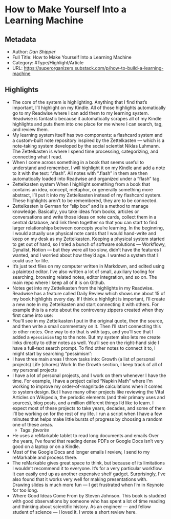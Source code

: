 # How to Make Yourself Into a Learning Machine

## Metadata

* Author: *Dan Shipper*
* Full Title: How to Make Yourself Into a Learning Machine
* Category: #Type/Highlight/Article
* URL: https://superorganizers.substack.com/p/how-to-build-a-learning-machine

## Highlights

* The core of the system is highlighting.
  Anything that I find that’s important, I’ll highlight on my Kindle. All of those highlights automatically go to my Readwise where I can add them to my learning system. Readwise is fantastic because it automatically scrapes all of my Kindle highlights and puts them into one place for me where I can search, tag, and review them.
* My learning system itself has two components: a flashcard system and a custom-built note repository inspired by the Zettelkasten — which is a note-taking system developed by the social scientist Niklas Luhmann. The Zettelkasten is where I spend time processing, categorizing, and connecting what I read.
* When I come across something in a book that seems useful to understand and remember, I will highlight it on my Kindle and add a note to it with the text: “.flash”.
  All notes with “.flash” in them are then automatically loaded into Readwise and organized under a “flash” tag.
* Zettelkasten system
  When I highlight something from a book that contains an idea, concept, metaphor, or generally something more abstract, I’ll put it into my Zettelkasten instead of my flashcard system. These highlights aren’t to be remembered, they are to be connected.
* Zettelkasten is German for “slip box” and is a method to manage knowledge. Basically, you take ideas from books, articles or conversations and write those ideas on note cards, collect them in a central database, and link them together so that you can start to find larger relationships between concepts you’re learning.
  In the beginning, I would actually use physical note cards that I would hand-write and keep on my desk as my Zettelkasten.
  Keeping a physical system started to get out of hand, so I tried a bunch of software solutions — Workflowy, Dynalist, Notion — but they were all too slow, didn’t have the features I wanted, and I worried about how they’d age. I wanted a system that I could use for life.
* It’s just text files on my computer written in Markdown, and edited using a plaintext editor. I’ve also written a lot of small, auxiliary tooling for searching, browsing related notes, editor integration, and so on. The main repo where I keep all of it is on Github.
* Notes get into my Zettelkasten from the highlights in my Readwise. Readwise has a feature called Daily Review which shows me about 15 of my book highlights every day.
  If I think a highlight is important, I’ll create a new note in my Zettelkasten and start connecting it with others. For example this is a note about the controversy zippers created when they first came into use:
* You’ll see in my Zettelkasten I put in the original quote, then the source, and then write a small commentary on it.
  Then I’ll start connecting this to other notes. One way to do that is with tags, and you’ll see that I added a `#pessimism` tag to the note.
  But my system also lets me create links directly to other notes as well.
  You’ll see on the right-hand side I have a full-text search prompt. To find other notes to connect it to, I might start by searching “pessimism”:
* I have three main areas I throw tasks into:
  Growth (a list of personal projects)
  Life (chores)
  Work
  In the Growth section, I keep track of all of my personal projects
* I have a lot of personal projects, and I work on them whenever I have the time.
  For example, I have a project called “Napkin Math” where I’m working to improve my order-of-magnitude calculations when it comes to system design.
  But I have many other projects like reviewing the Vital Articles on Wikipedia, the periodic elements (and their primary uses and sources), blog posts, and a million different things I’d like to learn.
  I expect most of these projects to take years, decades, and some of them I’ll be working on for the rest of my life. I run a script when I have a few minutes that helps make little bursts of progress by choosing a random one of these areas.
  * Tags: *favorite* 
* He uses a reMarkable tablet to read long documents and emails
  Over the years, I’ve found that reading dense PDFs or Google Docs isn’t very good on a laptop or on a Kindle.
* Most of the Google Docs and longer emails I review, I send to my reMarkable and process there.
* The reMarkable gives great space to think, but because of its limitations I wouldn’t recommend it to everyone. It’s for a very particular workflow. It can easily end up as another expensive shelf gadget.
  Surprisingly, I’ve also found that it works very well for making presentations with. Drawing slides is much more fun — I get frustrated when I’m in Keynote for too long.
* Where Good Ideas Come From by Steven Johnson. This book is studded with good observations by someone who has spent a lot of time reading and thinking about scientific history. As an engineer — and fellow student of science — I loved it. I wrote a short review here.
